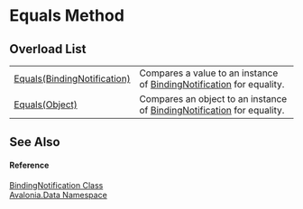 # Equals Method


## Overload List
<table>
<tr>
<td><a href="M_Avalonia_Data_BindingNotification_Equals">Equals(BindingNotification)</a></td>
<td>Compares a value to an instance of <a href="T_Avalonia_Data_BindingNotification">BindingNotification</a> for equality.</td>
</tr>
<tr>
<td><a href="M_Avalonia_Data_BindingNotification_Equals_1">Equals(Object)</a></td>
<td>Compares an object to an instance of <a href="T_Avalonia_Data_BindingNotification">BindingNotification</a> for equality.</td>
</tr>
</table>

## See Also


#### Reference
<a href="T_Avalonia_Data_BindingNotification">BindingNotification Class</a>  
<a href="N_Avalonia_Data">Avalonia.Data Namespace</a>  

